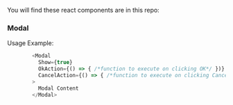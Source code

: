You will find these react components are in this repo:

### Modal

Usage Example:

```javascript
        <Modal
          Show={true}
          OkAction={() => { /*function to execute on clicking OK*/ })}
          CancelAction={() => { /*function to execute on clicking Cancel*/ })}
        >
          Modal Content
        </Modal>
```
